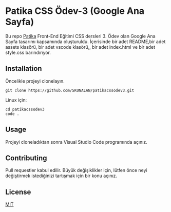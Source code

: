 # **Patika CSS Ödev-3 (Google Ana Sayfa)**

Bu repo [Patika](https://www.patika.dev) Front-End Eğitimi CSS dersleri 3. Ödev olan Google Ana Sayfa tasarımı kapsamında oluşturuldu. İçerisinde bir adet README,bir adet assets klasörü, bir adet vscode klasörü,, bir adet index.html ve bir adet style.css barındırıyor.


## **Installation**

Öncelikle projeyi clonelayın.
```
git clone https://github.com/SKUNALAN/patikacssodev3.git
```
Linux için:

```
cd patikacssodev3
code .
```

## **Usage**

Projeyi cloneladıktan sonra Visual Studio Code programında açınız.


## **Contributing**

Pull requestler kabul edilir. Büyük değişiklikler için, lütfen önce neyi değiştirmek istediğinizi tartışmak için bir konu açınız.

## **License**

[MIT](https://choosealicense.com/licenses/mit/)

